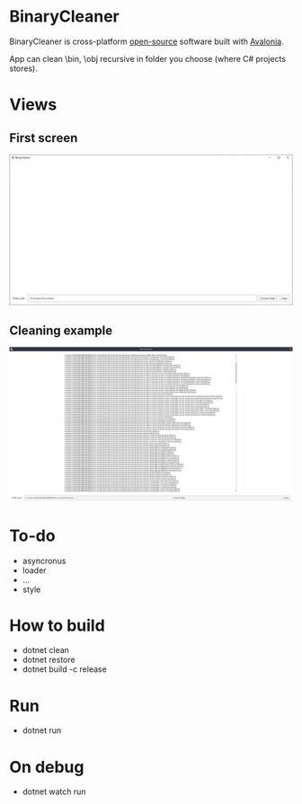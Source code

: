 # BinaryCleaner
BinaryCleaner is cross-platform [open-source](https://github.com/negator92/BinaryCleaner/blob/master/LICENSE) software built with [Avalonia](https://github.com/AvaloniaUI/Avalonia).

App can clean \bin, \obj recursive in folder you choose (where C# projects stores).

# Views

## First screen

![](docs/FirstView.jpg)

## Cleaning example

![](docs/AfterClean.jpg)

# To-do

* asyncronus
* loader
* ...
* style

# How to build

 * dotnet clean
 * dotnet restore
 * dotnet build -c release

# Run

 * dotnet run

# On debug

 * dotnet watch run
